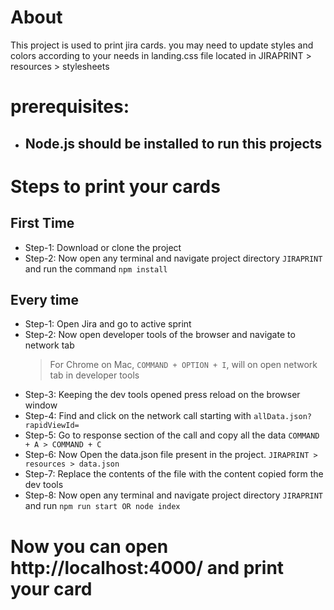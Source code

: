 # About
This project is used to print jira cards. you may need to update styles and colors according to your needs in landing.css file located in JIRAPRINT > resources > stylesheets

# prerequisites:
- ## Node.js should be installed to run this projects

# Steps to print your cards
## First Time 
- Step-1: Download or clone the project
- Step-2: Now open any terminal and navigate project directory ```JIRAPRINT``` and run the command ```npm install```

## Every time
- Step-1: Open Jira and go to active sprint
- Step-2: Now open developer tools of the browser and navigate to network tab
  > For Chrome on Mac, ```COMMAND + OPTION + I```, will on open network tab in developer tools
- Step-3: Keeping the dev tools opened press reload on the browser window
- Step-4: Find and click on the network call starting with ```allData.json?rapidViewId=```
- Step-5: Go to response section of the call and copy all the data ```COMMAND + A > COMMAND + C```
- Step-6: Now Open the data.json file present in the project. ```JIRAPRINT > resources > data.json```
- Step-7: Replace the contents of the file with the content copied form the dev tools
- Step-8: Now open any terminal and navigate project directory ```JIRAPRINT``` and run  ```npm run start OR node index```

# Now you can open http://localhost:4000/ and print your card